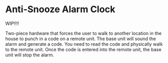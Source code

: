 # Anti-Snooze Alarm Clock

WIP!!!!

Two-piece hardware that forces the user to walk to another location in the house to punch in a code on a remote unit. The base unit will sound the alarm and generate a code. You need to read the code and physically walk to the remote unit. Once the code is entered into the remote unit, the base unit will stop the alarm.
